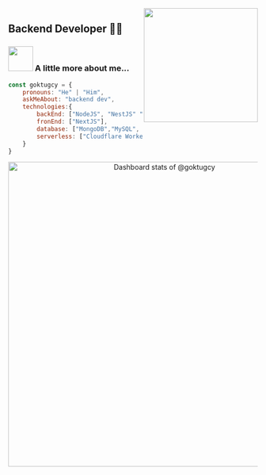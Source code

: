 <img align='right' src="https://user-images.githubusercontent.com/1227930/95412761-47bad580-095c-11eb-8970-14368cd6653a.gif" width="230">

## Backend Developer 👨‍💻


### <img src="https://i.pinimg.com/originals/66/53/31/6653318bb022e7ca9339775eebd6987b.gif" width="50"> A little more about me...  

```javascript
const goktugcy = {
    pronouns: "He" | "Him",
    askMeAbout: "backend dev",
    technologies:{
        backEnd: ["NodeJS", "NestJS" "Express", "Hono", "PHP",  "Laravel"],
        fronEnd: ["NextJS"],
        database: ["MongoDB","MySQL", "PostgreSQL", "Supabase"],
        serverless: ["Cloudflare Worker", "AWS Lambda"],
    }
}
```
<a href="https://next.ossinsight.io/widgets/official/compose-user-dashboard-stats?user_id=17319750" target="_blank" style="display: block" align="center">
  <picture>
    <source media="(prefers-color-scheme: dark)" srcset="https://next.ossinsight.io/widgets/official/compose-user-dashboard-stats/thumbnail.png?user_id=17319750&image_size=auto&color_scheme=dark" width="615" height="auto">
    <img alt="Dashboard stats of @goktugcy" src="https://next.ossinsight.io/widgets/official/compose-user-dashboard-stats/thumbnail.png?user_id=17319750&image_size=auto&color_scheme=light" width="615" height="auto">
  </picture>
</a>
